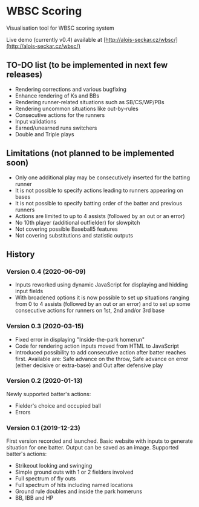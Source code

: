 # WBSC Scoring
Visualisation tool for WBSC scoring system

Live demo (currently v0.4) available at [http://alois-seckar.cz/wbsc/](http://alois-seckar.cz/wbsc/)

## TO-DO list (to be implemented in next few releases)
- Rendering corrections and various bugfixing
- Enhance rendering of Ks and BBs
- Rendering runner-related situations such as SB/CS/WP/PBs
- Rendering uncommon situations like out-by-rules
- Consecutive actions for the runners
- Input validations
- Earned/unearned runs switchers
- Double and Triple plays

## Limitations (not planned to be implemented soon)
- Only one additional play may be consecutively inserted for the batting runner
- It is not possible to specify actions leading to runners appearing on bases
- It is not possible to specify batting order of the batter and previous runners
- Actions are limited to up to 4 assists (followed by an out or an error)
- No 10th player (additional outfielder) for slowpitch
- Not covering possible Baseball5 features
- Not covering substitutions and statistic outputs

## History

### Version 0.4 (2020-06-09)
- Inputs reworked using dynamic JavaScript for displaying and hidding input fields
- With broadened options it is now possible to set up situations ranging from 0 to 4 assists (followed by an out or an error) and to set up some consecutive actions for runners on 1st, 2nd and/or 3rd base

### Version 0.3 (2020-03-15)
- Fixed error in displaying "Inside-the-park homerun"
- Code for rendering action inputs moved from HTML to JavaScript
- Introduced possibility to add consecutive action after batter reaches first. Available are: Safe advance on the throw, Safe advance on error (either decisive or extra-base) and Out after defensive play

### Version 0.2 (2020-01-13)
Newly supported batter's actions:
- Fielder's choice and occupied ball
- Errors

### Version 0.1 (2019-12-23)
First version recorded and launched. Basic website with inputs to generate situation for one batter. Output can be saved as an image. Supported batter's actions:
- Strikeout looking and swinging
- Simple ground outs with 1 or 2 fielders involved
- Full spectrum of fly outs
- Full spectrum of hits including named locations
- Ground rule doubles and inside the park homeruns
- BB, IBB and HP